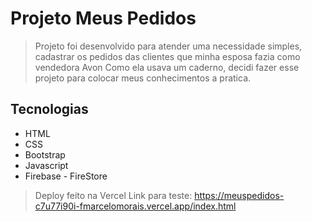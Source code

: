 # Projeto Meus Pedidos
> Projeto foi desenvolvido para atender uma necessidade simples, cadastrar os pedidos das clientes que minha esposa fazia como vendedora Avon
> Como ela usava um caderno, decidi fazer esse projeto para colocar meus conhecimentos a pratica.

## Tecnologias
 - HTML
 - CSS
 - Bootstrap
 - Javascript
 - Firebase - FireStore
 
 > Deploy feito na Vercel
 > Link para teste: https://meuspedidos-c7u77i90i-fmarcelomorais.vercel.app/index.html
